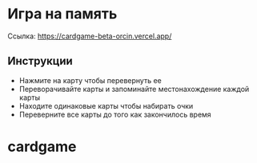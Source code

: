 # Игра на память

Ссылка: https://cardgame-beta-orcin.vercel.app/

## Инструкции
* Нажмите на карту чтобы перевернуть ее
* Переворачивайте карты и запоминайте местонахождение каждой карты
* Находите одинаковые карты чтобы набирать очки
* Переверните все карты до того как закончилось время


# cardgame
